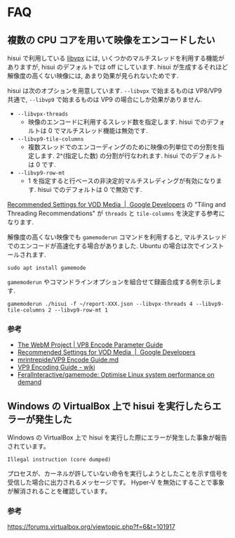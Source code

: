 # FAQ

## 複数の CPU コアを用いて映像をエンコードしたい

hisui で利用している [libvpx](https://github.com/webmproject/libvpx/) には, 
いくつかのマルチスレッドを利用する機能がありますが,
hisui のデフォルトでは off にしています.
hisui が生成するそれほど解像度の高くない映像には, あまり効果が見られないためです.

hisui は次のオプションを用意しています. `--libvpx` で始まるものは VP8/VP9 共通で, `--libvp9` で始まるものは VP9 の場合にしか効果がありません.

- `--libvpx-threads`
    - 映像のエンコードに利用するスレッド数を指定します. hisui でのデフォルトは 0 でマルチスレッド機能は無効です.
- `--libvp9-tile-columns`
    - 複数スレッドでのエンコーディングのために映像の列単位での分割を指定します. 2^(指定した数) の分割が行なわれます. hisui でのデフォルトは 0 です.
- `--libvp9-row-mt`
    - 1 を指定すると行ベースの非決定的マルチスレディングが有効になります. hisui でのデフォルトは 0 で無効です.

[Recommended Settings for VOD Media  |  Google Developers](https://developers.google.com/media/vp9/settings/vod) の "Tiling and Threading Recommendations" が
`threads` と `tile-columns` を決定する参考になります.

解像度の高くない映像でも `gamemoderun` コマンドを利用すると, マルチスレッドでのエンコードが高速化する場合がありました.
Ubuntu の場合は次でインストールされます. 

```
sudo apt install gamemode
```

`gamemoderun` やコマンドラインオプションを組合せて録画合成する例を示します.

```
gamemoderun ./hisui -f ~/report-XXX.json --libvpx-threads 4 --libvp9-tile-columns 2 --libvp9-row-mt 1
```

### 参考

- [The WebM Project | VP8 Encode Parameter Guide](https://www.webmproject.org/docs/encoder-parameters/)
- [Recommended Settings for VOD Media  |  Google Developers](https://developers.google.com/media/vp9/settings/vod)
- [mrintrepide/VP9 Encode Guide.md](https://gist.github.com/mrintrepide/3033c35ee9557e66cff7806f48dbd339)
- [VP9 Encoding Guide - wiki](http://wiki.webmproject.org/ffmpeg/vp9-encoding-guide)
- [FeralInteractive/gamemode: Optimise Linux system performance on demand](https://github.com/FeralInteractive/gamemode)

## Windows の VirtualBox 上で hisui を実行したらエラーが発生した

Windows の VirtualBox 上で hisui を実行した際にエラーが発生した事象が報告されています。
```
Illegal instruction (core dumped)
```
プロセスが、カーネルが許していない命令を実行しようとしたことを示す信号を受信した場合に出力されるメッセージです。
Hyper-V を無効にすることで事象が解消されることを確認しています。

### 参考
https://forums.virtualbox.org/viewtopic.php?f=6&t=101917
